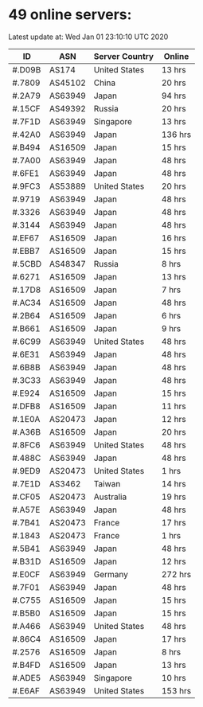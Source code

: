 # 49 online servers:

Latest update at: Wed Jan 01 23:10:10 UTC 2020

| ID | ASN | Server Country | Online |
| -- | --- | -------------- | ------ |
| #.D09B | AS174 | United States | 13 hrs |
| #.7809 | AS45102 | China | 20 hrs |
| #.2A79 | AS63949 | Japan | 94 hrs |
| #.15CF | AS49392 | Russia | 20 hrs |
| #.7F1D | AS63949 | Singapore | 13 hrs |
| #.42A0 | AS63949 | Japan | 136 hrs |
| #.B494 | AS16509 | Japan | 15 hrs |
| #.7A00 | AS63949 | Japan | 48 hrs |
| #.6FE1 | AS63949 | Japan | 48 hrs |
| #.9FC3 | AS53889 | United States | 20 hrs |
| #.9719 | AS63949 | Japan | 48 hrs |
| #.3326 | AS63949 | Japan | 48 hrs |
| #.3144 | AS63949 | Japan | 48 hrs |
| #.EF67 | AS16509 | Japan | 16 hrs |
| #.EBB7 | AS16509 | Japan | 15 hrs |
| #.5CBD | AS48347 | Russia | 8 hrs |
| #.6271 | AS16509 | Japan | 13 hrs |
| #.17D8 | AS16509 | Japan | 7 hrs |
| #.AC34 | AS16509 | Japan | 48 hrs |
| #.2B64 | AS16509 | Japan | 6 hrs |
| #.B661 | AS16509 | Japan | 9 hrs |
| #.6C99 | AS63949 | United States | 48 hrs |
| #.6E31 | AS63949 | Japan | 48 hrs |
| #.6B8B | AS63949 | Japan | 48 hrs |
| #.3C33 | AS63949 | Japan | 48 hrs |
| #.E924 | AS16509 | Japan | 15 hrs |
| #.DFB8 | AS16509 | Japan | 11 hrs |
| #.1E0A | AS20473 | Japan | 12 hrs |
| #.A36B | AS16509 | Japan | 20 hrs |
| #.8FC6 | AS63949 | United States | 48 hrs |
| #.488C | AS63949 | Japan | 48 hrs |
| #.9ED9 | AS20473 | United States | 1 hrs |
| #.7E1D | AS3462 | Taiwan | 14 hrs |
| #.CF05 | AS20473 | Australia | 19 hrs |
| #.A57E | AS63949 | Japan | 48 hrs |
| #.7B41 | AS20473 | France | 17 hrs |
| #.1843 | AS20473 | France | 1 hrs |
| #.5B41 | AS63949 | Japan | 48 hrs |
| #.B31D | AS16509 | Japan | 12 hrs |
| #.E0CF | AS63949 | Germany | 272 hrs |
| #.7F01 | AS63949 | Japan | 48 hrs |
| #.C755 | AS16509 | Japan | 15 hrs |
| #.B5B0 | AS16509 | Japan | 15 hrs |
| #.A466 | AS63949 | United States | 48 hrs |
| #.86C4 | AS16509 | Japan | 17 hrs |
| #.2576 | AS16509 | Japan | 8 hrs |
| #.B4FD | AS16509 | Japan | 13 hrs |
| #.ADE5 | AS63949 | Singapore | 10 hrs |
| #.E6AF | AS63949 | United States | 153 hrs |

